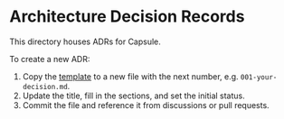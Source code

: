 # Architecture Decision Records

This directory houses ADRs for Capsule.

To create a new ADR:

1. Copy the [template](000-style-contract-template.md) to a new file with the next number, e.g. `001-your-decision.md`.
2. Update the title, fill in the sections, and set the initial status.
3. Commit the file and reference it from discussions or pull requests.
